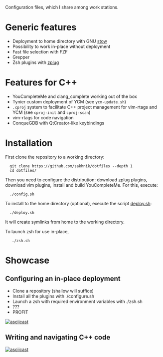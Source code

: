 Configuration files, which I share among work stations.

# Generic features

* Deployment to home directory with GNU [stow](https://www.gnu.org/software/stow/)
* Possibility to work in-place without deployment
* Fast file selection with FZF
* Grepper
* Zsh plugins with [zplug](https://github.com/zplug/zplug)

# Features for C++

* YouCompleteMe and clang\_complete working out of the box
* Tynier custom deployment of YCM (see `ycm-update.sh`)
* `.cproj` system to facilitate C++ project management for vim-rtags and YCM
  (see `cproj-init` and `cproj-scan`)
* vim-rtags for code navigation
* ConqueGDB with QtCreator-like keybindings

# Installation

First clone the repository to a working directory:

```
  git clone https://github.com/sakhnik/dotfiles --depth 1
  cd dotfiles/
```

Then you need to configure the distribution: download zplug plugins,
download vim plugins, install and build YouCompleteMe. For this, execute:

```
  ./config.sh
```

To install to the home directory (optional), execute the script
[deploy.sh](https://github.com/sakhnik/dotfiles/blob/master/deploy.sh):

```
  ./deploy.sh
```

It will create symlinks from home to the working directory.

To launch zsh for use in-place,

```
   ./zsh.sh
```

# Showcase

## Configuring an in-place deployment

* Clone a repository (shallow will suffice)
* Install all the plugins with ./configure.sh
* Launch a zsh with required environment variables with ./zsh.sh
* ???
* PROFIT

[![asciicast](https://asciinema.org/a/SqDcy6d1NUBWF6YUuN5vpA3UL.png)](https://asciinema.org/a/SqDcy6d1NUBWF6YUuN5vpA3UL?autoplay=1)

## Writing and navigating C++ code

[![asciicast](https://asciinema.org/a/qV8uazTba3VwTIw2791gTuL95.png)](https://asciinema.org/a/qV8uazTba3VwTIw2791gTuL95?autoplay=1)
